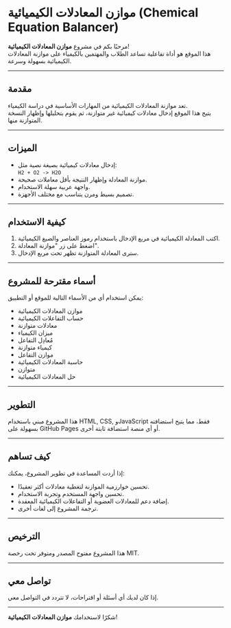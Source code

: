 # موازن المعادلات الكيميائية (Chemical Equation Balancer)

مرحبًا بكم في مشروع **موازن المعادلات الكيميائية**!  
هذا الموقع هو أداة تفاعلية تساعد الطلاب والمهتمين بالكيمياء على موازنة المعادلات الكيميائية بسهولة وسرعة.

---

## مقدمة

تعد موازنة المعادلات الكيميائية من المهارات الأساسية في دراسة الكيمياء.  
يتيح هذا الموقع إدخال معادلات كيميائية غير متوازنة، ثم يقوم بتحليلها وإظهار النسخة المتوازنة منها.

---

## الميزات

- إدخال معادلات كيميائية بصيغة نصية مثل:  
  `H2 + O2 -> H2O`
- موازنة المعادلة وإظهار النتيجة بأقل معاملات صحيحة.
- واجهة عربية سهلة الاستخدام.
- تصميم بسيط ومرن يتناسب مع مختلف الأجهزة.

---

## كيفية الاستخدام

1. اكتب المعادلة الكيميائية في مربع الإدخال باستخدام رموز العناصر والصيغ الكيميائية.
2. اضغط على زر "موازنة المعادلة".
3. سترى المعادلة المتوازنة تظهر تحت مربع الإدخال.

---

## أسماء مقترحة للمشروع

يمكن استخدام أي من الأسماء التالية للموقع أو التطبيق:

- موازن المعادلات الكيميائية  
- حساب التفاعلات الكيميائية  
- معادلات متوازنة  
- ميزان الكيمياء  
- مُعادِل التفاعل  
- كيمياء متوازنة  
- موازن التفاعل  
- حاسبة المعادلات الكيميائية  
- متوازن  
- حل المعادلات الكيميائية  

---

## التطوير

هذا المشروع مبني باستخدام HTML, CSS, وJavaScript فقط، مما يتيح استضافته بسهولة على GitHub Pages أو أي منصة استضافة ثابتة أخرى.

---

## كيف تساهم

إذا أردت المساعدة في تطوير المشروع، يمكنك:

- تحسين خوارزمية الموازنة لتغطية معادلات أكثر تعقيدًا.
- تحسين واجهة المستخدم وتجربة الاستخدام.
- إضافة دعم للمعادلات العضوية أو التفاعلات الكيميائية المعقدة.
- ترجمة المشروع إلى لغات أخرى.

---

## الترخيص

هذا المشروع مفتوح المصدر ومتوفر تحت رخصة MIT.

---

## تواصل معي

إذا كان لديك أي أسئلة أو اقتراحات، لا تتردد في التواصل معي.

---

شكرًا لاستخدامك **موازن المعادلات الكيميائية**!

